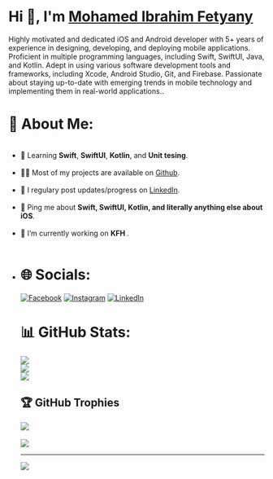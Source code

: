 <h1 align="left">Hi 👋, I'm <a href="https://www.linkedin.com/in/niko-berd/">Mohamed Ibrahim Fetyany</a></h1>

<div align="left">Highly motivated and dedicated iOS and Android developer with 5+ years of experience in designing, developing, and deploying mobile applications. Proficient in multiple programming languages, including Swift, SwiftUI, Java, and Kotlin. Adept in using various software development tools and frameworks, including Xcode, Android Studio, Git, and Firebase. Passionate about staying up-to-date with emerging trends in mobile technology and implementing them in real-world applications.. <br>

# 💫 About Me:

<ul></li><br><li>
  🧐 Learning <strong>Swift</strong>, <strong>SwiftUI</strong>, <strong>Kotlin</strong>, and <strong>Unit tesing</strong>.</li><br><li>
  👨‍💻 Most of my projects are available on <a href="https://github.com/MIF50">Github</a>.</li><br><li>
  📝 I regulary post updates/progress on <a href="https://www.linkedin.com/in/mohamed-ibrahim-3705b7b4/">LinkedIn</a>.</li><br><li>
  💬 Ping me about <strong>Swift, SwiftUI, Kotlin, and literally anything else about iOS</strong>.</li><br><li>
  🔭 I’m currently working on <strong> KFH </strong>.</li><br><li>
  
# 🌐 Socials:
  [![Facebook](https://img.shields.io/badge/Facebook-%231877F2.svg?logo=Facebook&logoColor=white)](https://www.facebook.com/MIF50) 
  [![Instagram](https://img.shields.io/badge/Instagram-%23E4405F.svg?logo=Instagram&logoColor=white)](https://www.instagram.com/m_i_f_50/)
  [![LinkedIn](https://img.shields.io/badge/LinkedIn-%230077B5.svg?logo=linkedin&logoColor=white)](www.linkedin.com/in/mohamed-ibrahim-fetyany) 
  <br>
  
# 📊 GitHub Stats:
![](https://github-readme-stats.vercel.app/api?username=MIF50&theme=dark&hide_border=false&include_all_commits=true&count_private=true)<br/>
![](https://github-readme-streak-stats.herokuapp.com/?user=MIF50&theme=dark&hide_border=false)<br/>
![](https://github-readme-stats.vercel.app/api/top-langs/?username=MIF50&theme=dark&hide_border=false&include_all_commits=true&count_private=true&layout=compact)


## 🏆 GitHub Trophies
![](https://github-profile-trophy.vercel.app/?username=MIF50&theme=tokyonight&no-frame=false&no-bg=false&margin-w=4)
<br>  
<img align="center" src="https://media1.giphy.com/media/13HgwGsXF0aiGY/giphy.gif"/>
<br>

---
[![](https://visitcount.itsvg.in/api?id=MIF50&icon=1&color=0)](https://visitcount.itsvg.in)
  

<!--
**MIF50/MIF50** is a ✨ _special_ ✨ repository because its `README.md` (this file) appears on your GitHub profile.

Here are some ideas to get you started:

- 🔭 I’m currently working on ...
- 🌱 I’m currently learning ...
- 👯 I’m looking to collaborate on ...
- 🤔 I’m looking for help with ...
- 💬 Ask me about ...
- 📫 How to reach me: ...
- 😄 Pronouns: ...
- ⚡ Fun fact: ...
-->
